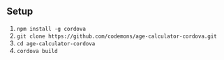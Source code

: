 Setup
----------
1. `npm install -g cordova`
2. `git clone https://github.com/codemons/age-calculator-cordova.git`
3. `cd age-calculator-cordova`
4. `cordova build`
